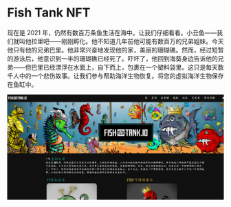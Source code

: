 # Fish Tank NFT

现在是 2021 年，仍然有数百万条鱼生活在海中。让我们仔细看看。小丑鱼——我们就叫他拉里吧——刚刚孵化。他不知道几年前他可能有数百万的兄弟姐妹。今天他只有他的兄弟巴里。他非常兴奋地发现他的家，美丽的珊瑚礁。然而，经过短暂的游泳后，他意识到一半的珊瑚礁已经死了。吓坏了，他回到海葵身边告诉他的兄弟——但巴里已经漂浮在水面上，自下而上，包裹在一个塑料袋里。这只是每天数千人中的一个悲伤故事。让我们参与帮助海洋生物恢复。将您的虚拟海洋生物保存在鱼缸中。

![nft](01.png)
